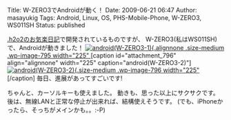 Title: W-ZERO3でAndroidが動く！
Date: 2009-06-21 06:47
Author: masayukig
Tags: Android, Linux, OS, PHS-Mobile-Phone, W-ZERO3, WS011SH
Status: published

[.h2o2のお気楽日記](http://d.hatena.ne.jp/dot_h2o2/)で開発されているものですが、
W-ZERO3(私はWS011SH)で、Androidが動きました！
[![android(W-ZERO3-1)](http://www.0r2.info/blog/wp-content/uploads/2009/06/NEC_0041-225x300.jpg "android(W-ZERO3-1)"){.alignnone
.size-medium .wp-image-795 width="225"
](http://www.0r2.info/blog/2009/06/21/w-zero3%e3%81%a7android%e3%81%8c%e5%8b%95%e3%81%8f%ef%bc%81/nec_0041/)\[caption
id="attachment\_796" align="alignnone" width="225"
caption="android(W-ZERO3-2)"\][![android(W-ZERO3-2)](http://www.0r2.info/blog/wp-content/uploads/2009/06/NEC_0042-225x300.jpg "android(W-ZERO3-2)"){.size-medium
.wp-image-796 width="225"
](http://www.0r2.info/blog/2009/06/21/w-zero3%e3%81%a7android%e3%81%8c%e5%8b%95%e3%81%8f%ef%bc%81/nec_0042/)\[/caption\]
毎日、進展があってすごいです!

ちゃんと、カーソルキーも使えました。
動きも、思った以上にサクサクです。
後は、無線LANと正常な停止が出来れば、結構使えそうです。
(でも、iPhoneかったら、そっちがメインかも。。:-P)

